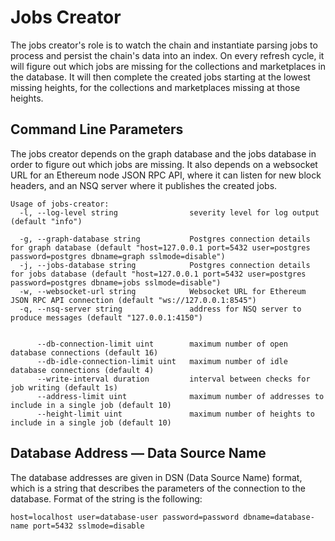 # Jobs Creator

The jobs creator's role is to watch the chain and instantiate parsing jobs to process and persist the chain's data into an index.
On every refresh cycle, it will figure out which jobs are missing for the collections and marketplaces in the database. It will then complete the created jobs starting at the lowest missing heights, for the collections and marketplaces missing at those heights.

## Command Line Parameters

The jobs creator depends on the graph database and the jobs database in order to figure out which jobs are missing.
It also depends on a websocket URL for an Ethereum node JSON RPC API, where it can listen for new block headers, and an NSQ server where it publishes the created jobs.

```
Usage of jobs-creator:
  -l, --log-level string                severity level for log output (default "info")

  -g, --graph-database string           Postgres connection details for graph database (default "host=127.0.0.1 port=5432 user=postgres password=postgres dbname=graph sslmode=disable")
  -j, --jobs-database string            Postgres connection details for jobs database (default "host=127.0.0.1 port=5432 user=postgres password=postgres dbname=jobs sslmode=disable")
  -w, --websocket-url string            Websocket URL for Ethereum JSON RPC API connection (default "ws://127.0.0.1:8545")
  -q, --nsq-server string               address for NSQ server to produce messages (default "127.0.0.1:4150")

  
      --db-connection-limit uint        maximum number of open database connections (default 16)
      --db-idle-connection-limit uint   maximum number of idle database connections (default 4)
      --write-interval duration         interval between checks for job writing (default 1s)
      --address-limit uint              maximum number of addresses to include in a single job (default 10)
      --height-limit uint               maximum number of heights to include in a single job (default 10)
```

## Database Address — Data Source Name

The database addresses are given in DSN (Data Source Name) format, which is a string that describes the parameters of the connection to the database.
Format of the string is the following:

```
host=localhost user=database-user password=password dbname=database-name port=5432 sslmode=disable
```
